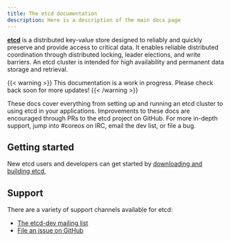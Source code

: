 ```yaml
---
title: The etcd documentation
description: Here is a description of the main docs page
---
```


[**etcd**](/) is a distributed key-value store designed to reliably and quickly preserve and provide access to critical data. It enables reliable distributed coordination through distributed locking, leader elections, and write barriers. An etcd cluster is intended for high availability and permanent data storage and retrieval.

{{< warning >}}
This documentation is a work in progress. Please check back soon for more updates!
{{< /warning >}}

These docs cover everything from setting up and running an etcd cluster to using etcd in your applications. Improvements to these docs are encouraged through PRs to the etcd project on GitHub. For more in-depth support, jump into #coreos on IRC, email the dev list, or file a bug.

## Getting started

New etcd users and developers can get started by [downloading and building etcd](download-build),

## Support

There are a variety of support channels available for etcd:

* [The etcd-dev mailing list](https://groups.google.com/forum/#!forum/etcd-dev)
* [File an issue on GitHub](https://github.com/etcd-io/etcd/issues)
